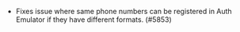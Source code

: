 - Fixes issue where same phone numbers can be registered in Auth Emulator if they have different formats. (#5853)
